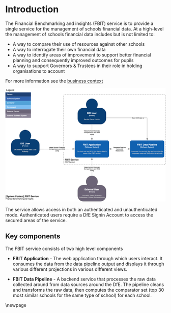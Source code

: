 # Introduction

The Financial Benchmarking and insights (FBIT) service is to provide a single service for the management of schools financial data. At a high-level the management of schools financial data includes but is not limited to:

* A way to compare their use of resources against other schools
* A way to interrogate their own financial data
* A way to identify areas of improvement to support better financial planning and consequently improved outcomes for pupils
* A way to support Governors & Trustees in their role in holding organisations to account

For more information see the [business context](./2_Business-Context.md)

![System Context](./images/System-Context.png)

The service allows access in both an authenticated and unauthenticated mode. Authenticated users require a DfE Signin Account to access the secured areas of the service.

## Key components

The FBIT service consists of two high level components

* **FBIT Application** - The web application through which users interact. It consumes the data from the data pipeline output and displays it through various different projections in various different views.

* **FBIT Data Pipeline** - A backend service that processes the raw data collected around from data sources around the DfE. The pipeline cleans and transforms the raw data, then computes the comparator set (top 30 most similar schools for the same type of school) for each school.

<!-- Leave the rest of this page blank -->
\newpage
